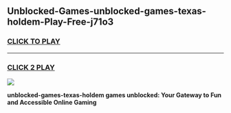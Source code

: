 
## Unblocked-Games-unblocked-games-texas-holdem-Play-Free-j71o3
<h3>
<a href="https://premium76.site?title=unblocked-games-texas-holdem&ref=18A1">CLICK TO PLAY</a></h3>
<hr>

<h3>
<a href="https://premium76.site?title=unblocked-games-texas-holdem&ref=18A1">CLICK 2 PLAY</a>
  
</h3>

<a href="https://premium76.site?title=unblocked-games-texas-holdem&ref=18A1"><img src="https://clearcache.store/games.png"></a>


**unblocked-games-texas-holdem games unblocked: Your Gateway to Fun and Accessible Online Gaming**
